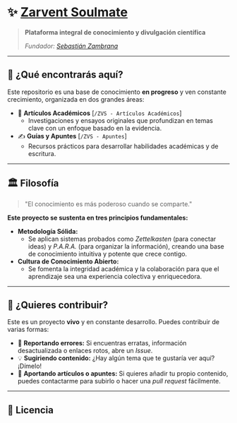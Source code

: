 # ✨ [Zarvent Soulmate](https://cszv.notion.site/Zarvent-SoulMate-20b9fe782b128013bb08ef8bf1b9f8be)

> **Plataforma integral de conocimiento y divulgación científica**
> 
> _Fundador: [Sebastián Zambrana](https://cszv.notion.site/)_

---

## 🌟 ¿Qué encontrarás aquí?

Este repositorio es una base de conocimiento **en progreso** y ven constante crecimiento, organizada en dos grandes áreas:

- 🧠 **Artículos Académicos** [`/ZVS - Artículos Académicos`]
  - Investigaciones y ensayos originales que profundizan en temas clave con un enfoque basado en la evidencia.
- ✍️ **Guías y Apuntes** [`/ZVS - Apuntes`]
  - Recursos prácticos para desarrollar habilidades académicas y de escritura.

---

## 🏛️ Filosofía

> "El conocimiento es más poderoso cuando se comparte."

**Este proyecto se sustenta en tres principios fundamentales:**

- **Metodología Sólida:**
  - Se aplican sistemas probados como _Zettelkasten_ (para conectar ideas) y _P.A.R.A._ (para organizar la información), creando una base de conocimiento intuitiva y potente que crece contigo.
- **Cultura de Conocimiento Abierto:**
  - Se fomenta la integridad académica y la colaboración para que el aprendizaje sea una experiencia colectiva y enriquecedora.

---

## 🤝 ¿Quieres contribuir?

Este es un proyecto **vivo** y en constante desarrollo. Puedes contribuir de varias formas:

- 🐞 **Reportando errores:** Si encuentras erratas, información desactualizada o enlaces rotos, abre un _Issue_.
- 💡 **Sugiriendo contenido:** ¿Hay algún tema que te gustaría ver aquí? ¡Dímelo!
- 📝 **Aportando artículos o apuntes:** Si quieres añadir tu propio contenido, puedes contactarme para subirlo o hacer una _pull request_ fácilmente.

---

## 📜 Licencia
